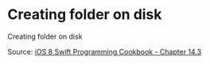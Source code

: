 # Creating folder on disk
Creating folder on disk

Source: [iOS 8 Swift Programming Cookbook - Chapter 14.3](http://goo.gl/pvRtI8)
